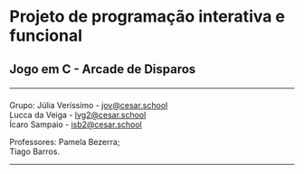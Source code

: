 # Projeto de programação interativa e funcional <br>
## Jogo em C - Arcade de Disparos <hr>

Grupo:
Júlia Veríssimo - jov@cesar.school <br>
Lucca da Veiga - lvg2@cesar.school <br>
Ícaro Sampaio - isb2@cesar.school <br>

Professores: 
Pamela Bezerra; <br>
Tiago Barros. <hr>
